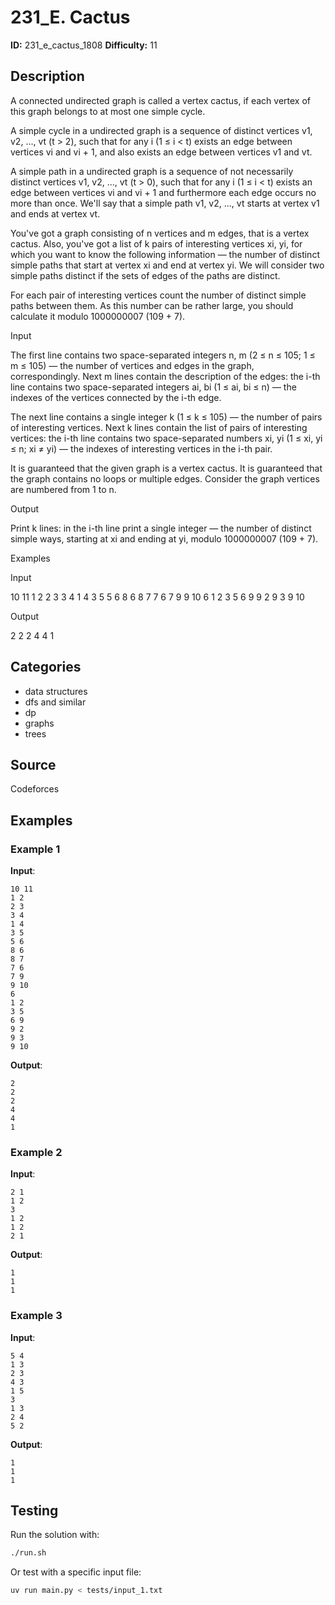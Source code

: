 # 231_E. Cactus

**ID:** 231_e_cactus_1808
**Difficulty:** 11

## Description

A connected undirected graph is called a vertex cactus, if each vertex of this graph belongs to at most one simple cycle.

A simple cycle in a undirected graph is a sequence of distinct vertices v1, v2, ..., vt (t > 2), such that for any i (1 ≤ i < t) exists an edge between vertices vi and vi + 1, and also exists an edge between vertices v1 and vt.

A simple path in a undirected graph is a sequence of not necessarily distinct vertices v1, v2, ..., vt (t > 0), such that for any i (1 ≤ i < t) exists an edge between vertices vi and vi + 1 and furthermore each edge occurs no more than once. We'll say that a simple path v1, v2, ..., vt starts at vertex v1 and ends at vertex vt.

You've got a graph consisting of n vertices and m edges, that is a vertex cactus. Also, you've got a list of k pairs of interesting vertices xi, yi, for which you want to know the following information — the number of distinct simple paths that start at vertex xi and end at vertex yi. We will consider two simple paths distinct if the sets of edges of the paths are distinct.

For each pair of interesting vertices count the number of distinct simple paths between them. As this number can be rather large, you should calculate it modulo 1000000007 (109 + 7).

Input

The first line contains two space-separated integers n, m (2 ≤ n ≤ 105; 1 ≤ m ≤ 105) — the number of vertices and edges in the graph, correspondingly. Next m lines contain the description of the edges: the i-th line contains two space-separated integers ai, bi (1 ≤ ai, bi ≤ n) — the indexes of the vertices connected by the i-th edge.

The next line contains a single integer k (1 ≤ k ≤ 105) — the number of pairs of interesting vertices. Next k lines contain the list of pairs of interesting vertices: the i-th line contains two space-separated numbers xi, yi (1 ≤ xi, yi ≤ n; xi ≠ yi) — the indexes of interesting vertices in the i-th pair.

It is guaranteed that the given graph is a vertex cactus. It is guaranteed that the graph contains no loops or multiple edges. Consider the graph vertices are numbered from 1 to n.

Output

Print k lines: in the i-th line print a single integer — the number of distinct simple ways, starting at xi and ending at yi, modulo 1000000007 (109 + 7).

Examples

Input

10 11
1 2
2 3
3 4
1 4
3 5
5 6
8 6
8 7
7 6
7 9
9 10
6
1 2
3 5
6 9
9 2
9 3
9 10


Output

2
2
2
4
4
1

## Categories

- data structures
- dfs and similar
- dp
- graphs
- trees

## Source

Codeforces

## Examples

### Example 1

**Input**:
```
10 11
1 2
2 3
3 4
1 4
3 5
5 6
8 6
8 7
7 6
7 9
9 10
6
1 2
3 5
6 9
9 2
9 3
9 10
```

**Output**:
```
2
2
2
4
4
1
```

### Example 2

**Input**:
```
2 1
1 2
3
1 2
1 2
2 1
```

**Output**:
```
1
1
1
```

### Example 3

**Input**:
```
5 4
1 3
2 3
4 3
1 5
3
1 3
2 4
5 2
```

**Output**:
```
1
1
1
```


## Testing

Run the solution with:

```bash
./run.sh
```

Or test with a specific input file:

```bash
uv run main.py < tests/input_1.txt
```
